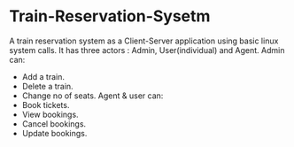 # Train-Reservation-Sysetm
A train reservation system as a Client-Server application using basic linux system calls.
It has three actors : Admin, User(individual) and Agent.
Admin can:
  - Add a train.
  - Delete a train.
  - Change no of seats.
Agent & user can:
  - Book tickets.
  - View bookings.
  - Cancel bookings.
  - Update bookings.

  

